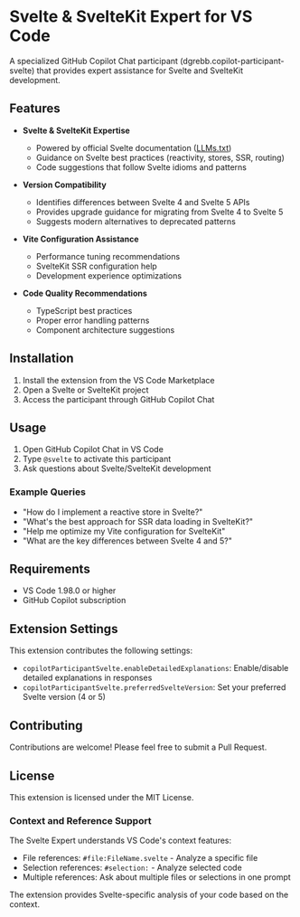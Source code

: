 # Svelte & SvelteKit Expert for VS Code

A specialized GitHub Copilot Chat participant (dgrebb.copilot-participant-svelte) that provides expert assistance for Svelte and SvelteKit development.

## Features

- **Svelte & SvelteKit Expertise**
  - Powered by official Svelte documentation ([LLMs.txt](https://svelte.dev/llms-full.txt))
  - Guidance on Svelte best practices (reactivity, stores, SSR, routing)
  - Code suggestions that follow Svelte idioms and patterns

- **Version Compatibility**
  - Identifies differences between Svelte 4 and Svelte 5 APIs
  - Provides upgrade guidance for migrating from Svelte 4 to Svelte 5
  - Suggests modern alternatives to deprecated patterns

- **Vite Configuration Assistance**
  - Performance tuning recommendations
  - SvelteKit SSR configuration help
  - Development experience optimizations

- **Code Quality Recommendations**
  - TypeScript best practices
  - Proper error handling patterns
  - Component architecture suggestions

## Installation

1. Install the extension from the VS Code Marketplace
2. Open a Svelte or SvelteKit project
3. Access the participant through GitHub Copilot Chat

## Usage

1. Open GitHub Copilot Chat in VS Code
2. Type `@svelte` to activate this participant
3. Ask questions about Svelte/SvelteKit development

### Example Queries

- "How do I implement a reactive store in Svelte?"
- "What's the best approach for SSR data loading in SvelteKit?"
- "Help me optimize my Vite configuration for SvelteKit"
- "What are the key differences between Svelte 4 and 5?"

## Requirements

- VS Code 1.98.0 or higher
- GitHub Copilot subscription

## Extension Settings

This extension contributes the following settings:

* `copilotParticipantSvelte.enableDetailedExplanations`: Enable/disable detailed explanations in responses
* `copilotParticipantSvelte.preferredSvelteVersion`: Set your preferred Svelte version (4 or 5)

## Contributing

Contributions are welcome! Please feel free to submit a Pull Request.

## License

This extension is licensed under the MIT License.

### Context and Reference Support

The Svelte Expert understands VS Code's context features:

- File references: `#file:FileName.svelte` - Analyze a specific file
- Selection references: `#selection:` - Analyze selected code
- Multiple references: Ask about multiple files or selections in one prompt

The extension provides Svelte-specific analysis of your code based on the context.
